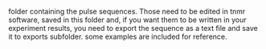 folder containing the pulse sequences. Those need to be edited in tnmr software, saved in this folder and, if you want them to be written in your experiment results, you need to export the sequence as a text file and save it to exports subfolder. some examples are included for reference.